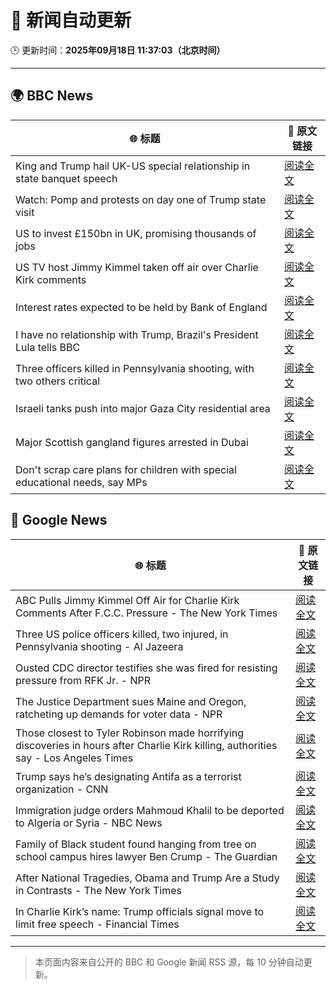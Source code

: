 # 🧠 新闻自动更新

🕒 更新时间：**2025年09月18日 11:37:03（北京时间）**

---

## 🌍 BBC News

| 🌐 标题 | 🔗 原文链接 |
|--------|-------------|
| King and Trump hail UK-US special relationship in state banquet speech | [阅读全文](https://www.bbc.com/news/articles/cz9jyzl4532o?at_medium=RSS&at_campaign=rss) |
| Watch: Pomp and protests on day one of Trump state visit | [阅读全文](https://www.bbc.com/news/videos/cd07v4g0yy3o?at_medium=RSS&at_campaign=rss) |
| US to invest £150bn in UK, promising thousands of jobs | [阅读全文](https://www.bbc.com/news/articles/cx2nllgl3q7o?at_medium=RSS&at_campaign=rss) |
| US TV host Jimmy Kimmel taken off air over Charlie Kirk comments | [阅读全文](https://www.bbc.com/news/articles/c203n52x1y9o?at_medium=RSS&at_campaign=rss) |
| Interest rates expected to be held by Bank of England | [阅读全文](https://www.bbc.com/news/articles/cge2q7wvyz3o?at_medium=RSS&at_campaign=rss) |
| I have no relationship with Trump, Brazil's President Lula tells BBC | [阅读全文](https://www.bbc.com/news/articles/c3rv981qv4go?at_medium=RSS&at_campaign=rss) |
| Three officers killed in Pennsylvania shooting, with two others critical | [阅读全文](https://www.bbc.com/news/articles/cvg4n4zx48no?at_medium=RSS&at_campaign=rss) |
| Israeli tanks push into major Gaza City residential area | [阅读全文](https://www.bbc.com/news/articles/c4gv881exj2o?at_medium=RSS&at_campaign=rss) |
| Major Scottish gangland figures arrested in Dubai | [阅读全文](https://www.bbc.com/news/articles/ckged73p340o?at_medium=RSS&at_campaign=rss) |
| Don't scrap care plans for children with special educational needs, say MPs | [阅读全文](https://www.bbc.com/news/articles/c15kwv30007o?at_medium=RSS&at_campaign=rss) |

## 📰 Google News

| 🌐 标题 | 🔗 原文链接 |
|--------|-------------|
| ABC Pulls Jimmy Kimmel Off Air for Charlie Kirk Comments After F.C.C. Pressure - The New York Times | [阅读全文](https://news.google.com/rss/articles/CBMie0FVX3lxTFBTMjVuUHRtRm1FV0hGQWRwNzZGbE93N3JZWjBJS2RrNG9ldTVQbWx4ZUtCMm5pM1lrOFFyTElNUXZJQ2cwbTRNQkpvNUtLYlctUzZ1Y0lFM1hPQTV5UVllM0phM3dJTGhsY2l0ZzhESW1EbFgzR2o5a1d6WQ?oc=5) |
| Three US police officers killed, two injured, in Pennsylvania shooting - Al Jazeera | [阅读全文](https://news.google.com/rss/articles/CBMinAFBVV95cUxPblltR3g1QUJDVF9tQm53Z2hwVkdxNi0xcURfbXFBVG1yUmhxeEVFWGM1ZDFSUnI0c3BnT3E0SzNHUkVrWWdnZTNlVEpkcnpwVUN3VDZlUmJ4TlVBS3Z5am55MzJSWXBTV1didmluMkpya1pKa2paOF9nQVliV1o5MkotRXVxZnFEMi1icWtpLVh5eENHZTBIYWEwZ3nSAaIBQVVfeXFMUEtPZkFOWDhtVU5IWnVpYVA2d0xUcE9pVDR4a1ZHdEZsZllGSl9pTGlWUDRGV0pJVFlwdXNRQURCUEc4RTRGQVNQNEtEUUlDYkNfdDBabDhHV241SU9oUXFoQ1ZsTFMyTDJxNEtNYklhdjhZTVJqY2pacjYwaUIyOFBIbExVb0NHdm9hcFRqVUhJQTFKQ2ZqbENBOExQNHdmdFFR?oc=5) |
| Ousted CDC director testifies she was fired for resisting pressure from RFK Jr. - NPR | [阅读全文](https://news.google.com/rss/articles/CBMisgFBVV95cUxQODVpUk5rNlA1bDdyNWpEX1NZbENRMVA2bGlTakQzQXN6SlduYTV6cUdhZFpFUFRxWVhFTFFEWnh2ZzVldFRxN3dxQVFMQzdvRFVkWGF4X3RiLTRPWWtRdDQtUTBsQnJHRGtmMjlnbW1qMDQxcEczMzBpZEs3VXRkN3ZPclo3ZkVIYnJpN2N3cGM3Z1cyc0lBZ0ppZTNWMDhsVFRWcklROXNON0V0Vk43MU1R?oc=5) |
| The Justice Department sues Maine and Oregon, ratcheting up demands for voter data - NPR | [阅读全文](https://news.google.com/rss/articles/CBMiggFBVV95cUxOUm1oNE9nVDV6QlBSNHJqU0NZa1JTVFdUT184eENMcFpvZ08zbTBQbUY1TTNBSDhieHRZM0xGUVVhRTJySmlHRUVhOHcyNmx3YVoxM2pLeWhUTE1PdW9aNTVsdXRueGg2N25fcDZqeGFpSUUyaFdyZnZobFUwTnJZRU1n?oc=5) |
| Those closest to Tyler Robinson made horrifying discoveries in hours after Charlie Kirk killing, authorities say - Los Angeles Times | [阅读全文](https://news.google.com/rss/articles/CBMimAFBVV95cUxOMHlJWVpnYVlQb1dDcUhNejR2eHI0RHpFRC1QZFdUbENzNWRMM0hqU3ZzUC1COUdsZklnLUQxWU1namU4QmFablNDdFBwTnp3Sk0zaHBvSnJoQjduVFhwMXpWZWxQMlRkQ1o4OXhnYXkyTE5UcWpUSDlGYndNNmhMcFdjSnhVUEMtVElWcjl0RmtUZlFkRERrMQ?oc=5) |
| Trump says he’s designating Antifa as a terrorist organization - CNN | [阅读全文](https://news.google.com/rss/articles/CBMif0FVX3lxTE9HWk1zQWJkM2tUYU1QRHpLemZQd0Q1MmsyRTNSWXBKZTBmMUdmb3ljeXNjTnlUemc3UHNPMVBuRXlZaWY0YUJDd1k5cnZyb0xxY3RJSE5xOHZRQ21zVjNhcUV6VXloMG4tdWF5UHZrM1pZRGtpUHc4WHBjTlEwTmc?oc=5) |
| Immigration judge orders Mahmoud Khalil to be deported to Algeria or Syria - NBC News | [阅读全文](https://news.google.com/rss/articles/CBMirwFBVV95cUxONVlsaHo3bzdJYXBKQzJfRDF0eVNYS2EtbnREQXBLTzNxUmxnMzhhV1JEYTdGR25GT01sZTJsVWVPdFFnOFVVamFHamVBb2d5aUREUl9lbGpVcG4zUzZTZVhITU9HaVdBaW9ZVEZnRUVENmk3bVI2cUxxQzZSZl9JdHVSWFFaTlhHVFhBZWpoem9wN2pzNlVCbmFCTm1sRGVwQkRjeXozMWdtTmUtTk9B0gFWQVVfeXFMTnF6UjdKNTBMbm9SLTEtQUc2QW5SSWhiUnZyTzRvRkpsQ3J0eHpXWGFNSzUwbkRHMGdOcnN6SEVGaERUTW5PVktVVEM1alg1dkpXRjBSNEE?oc=5) |
| Family of Black student found hanging from tree on school campus hires lawyer Ben Crump - The Guardian | [阅读全文](https://news.google.com/rss/articles/CBMiogFBVV95cUxORjcxa2FZVFZVVTJqSC0zeXJlc0x6UUFZUFJrbnBzSUNHYndSZWVCN183LWo1RlhtbElrMzh0dU50R0xHdk83WGV1UjlKS3M0VkpTZm1VeElRN2NtZ2xJNmhsaTh4dkFiRTVNb1FrVE1IRnJ0MkdaWUJBY2NMQ2VGZGxILWhZa1d3MjN5YWVlN2xCcVlLSHBwd1RTbGtTbXRuMGc?oc=5) |
| After National Tragedies, Obama and Trump Are a Study in Contrasts - The New York Times | [阅读全文](https://news.google.com/rss/articles/CBMiigFBVV95cUxQaHlpdktkTFZ2dFYwT3cyaExTMHUyUVMyRTdGQVB3ZzkxbGpFeEpnUm8xYmRjbUI5d1FkNEpIM2VfMGd2ZlQ0OWdvMWNGNVk1SkkyeW43Mm5RU0NMQV91UzA5WXhOSmY0bzl1cTdTVGtMNUpsemJvWDFwWmZ3Qll4aXZWQzJXZHJNOEE?oc=5) |
| In Charlie Kirk’s name: Trump officials signal move to limit free speech - Financial Times | [阅读全文](https://news.google.com/rss/articles/CBMicEFVX3lxTE1LLUNOcmhVSkF3U2M2bHRnY3puQjkydWZEZ19RZ3BXbmtTTHR5NXRUZkZSZHF1ajJTaloxYUw2UDVyWXpmWWVYUTBoLTBtdldWdmQzRGR0ZmljcjVXbXB5cXEzSjR2Z01tZUlLRkFTX2M?oc=5) |

---
> 本页面内容来自公开的 BBC 和 Google 新闻 RSS 源，每 10 分钟自动更新。